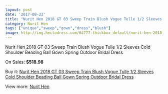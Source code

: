 ```yaml
---
layout: post
date: '2017-08-23'
title: "Nurit Hen 2018 GT 03 Sweep Train Blush Vogue Tulle 1/2 Sleeves Cold Shoulder Beading Ball Gown Spring Outdoor Bridal Dress"
category: Nurit Hen
tags: ["unique","sweep","gown","dress","blush"]
image: http://img.hectodress.com/64777-thickbox_default/nurit-hen-2018-gt-03-sweep-train-blush-vogue-tulle-1-2-sleeves-cold-shoulder-beading-ball-gown-spring-outdoor-bridal-dress.jpg
---
```

Nurit Hen 2018 GT 03 Sweep Train Blush Vogue Tulle 1/2 Sleeves Cold Shoulder Beading Ball Gown Spring Outdoor Bridal Dress

On Sales: **$518.98**
<a href="https://www.hectodress.com/nurit-hen/20963-nurit-hen-2018-gt-03-sweep-train-blush-vogue-tulle-1-2-sleeves-cold-shoulder-beading-ball-gown-spring-outdoor-bridal-dress.html"><amp-img layout="responsive" width="600" height="600" src="//img.hectodress.com/64777-thickbox_default/nurit-hen-2018-gt-03-sweep-train-blush-vogue-tulle-1-2-sleeves-cold-shoulder-beading-ball-gown-spring-outdoor-bridal-dress.jpg" alt="Nurit Hen 2018 GT 03 Sweep Train Blush Vogue Tulle 1/2 Sleeves Cold Shoulder Beading Ball Gown Spring Outdoor Bridal Dress 0" /></a>
<a href="https://www.hectodress.com/nurit-hen/20963-nurit-hen-2018-gt-03-sweep-train-blush-vogue-tulle-1-2-sleeves-cold-shoulder-beading-ball-gown-spring-outdoor-bridal-dress.html"><amp-img layout="responsive" width="600" height="600" src="//img.hectodress.com/64783-thickbox_default/nurit-hen-2018-gt-03-sweep-train-blush-vogue-tulle-1-2-sleeves-cold-shoulder-beading-ball-gown-spring-outdoor-bridal-dress.jpg" alt="Nurit Hen 2018 GT 03 Sweep Train Blush Vogue Tulle 1/2 Sleeves Cold Shoulder Beading Ball Gown Spring Outdoor Bridal Dress 1" /></a>
<a href="https://www.hectodress.com/nurit-hen/20963-nurit-hen-2018-gt-03-sweep-train-blush-vogue-tulle-1-2-sleeves-cold-shoulder-beading-ball-gown-spring-outdoor-bridal-dress.html"><amp-img layout="responsive" width="600" height="600" src="//img.hectodress.com/64782-thickbox_default/nurit-hen-2018-gt-03-sweep-train-blush-vogue-tulle-1-2-sleeves-cold-shoulder-beading-ball-gown-spring-outdoor-bridal-dress.jpg" alt="Nurit Hen 2018 GT 03 Sweep Train Blush Vogue Tulle 1/2 Sleeves Cold Shoulder Beading Ball Gown Spring Outdoor Bridal Dress 2" /></a>
<a href="https://www.hectodress.com/nurit-hen/20963-nurit-hen-2018-gt-03-sweep-train-blush-vogue-tulle-1-2-sleeves-cold-shoulder-beading-ball-gown-spring-outdoor-bridal-dress.html"><amp-img layout="responsive" width="600" height="600" src="//img.hectodress.com/64781-thickbox_default/nurit-hen-2018-gt-03-sweep-train-blush-vogue-tulle-1-2-sleeves-cold-shoulder-beading-ball-gown-spring-outdoor-bridal-dress.jpg" alt="Nurit Hen 2018 GT 03 Sweep Train Blush Vogue Tulle 1/2 Sleeves Cold Shoulder Beading Ball Gown Spring Outdoor Bridal Dress 3" /></a>
<a href="https://www.hectodress.com/nurit-hen/20963-nurit-hen-2018-gt-03-sweep-train-blush-vogue-tulle-1-2-sleeves-cold-shoulder-beading-ball-gown-spring-outdoor-bridal-dress.html"><amp-img layout="responsive" width="600" height="600" src="//img.hectodress.com/64780-thickbox_default/nurit-hen-2018-gt-03-sweep-train-blush-vogue-tulle-1-2-sleeves-cold-shoulder-beading-ball-gown-spring-outdoor-bridal-dress.jpg" alt="Nurit Hen 2018 GT 03 Sweep Train Blush Vogue Tulle 1/2 Sleeves Cold Shoulder Beading Ball Gown Spring Outdoor Bridal Dress 4" /></a>
<a href="https://www.hectodress.com/nurit-hen/20963-nurit-hen-2018-gt-03-sweep-train-blush-vogue-tulle-1-2-sleeves-cold-shoulder-beading-ball-gown-spring-outdoor-bridal-dress.html"><amp-img layout="responsive" width="600" height="600" src="//img.hectodress.com/64779-thickbox_default/nurit-hen-2018-gt-03-sweep-train-blush-vogue-tulle-1-2-sleeves-cold-shoulder-beading-ball-gown-spring-outdoor-bridal-dress.jpg" alt="Nurit Hen 2018 GT 03 Sweep Train Blush Vogue Tulle 1/2 Sleeves Cold Shoulder Beading Ball Gown Spring Outdoor Bridal Dress 5" /></a>
<a href="https://www.hectodress.com/nurit-hen/20963-nurit-hen-2018-gt-03-sweep-train-blush-vogue-tulle-1-2-sleeves-cold-shoulder-beading-ball-gown-spring-outdoor-bridal-dress.html"><amp-img layout="responsive" width="600" height="600" src="//img.hectodress.com/64778-thickbox_default/nurit-hen-2018-gt-03-sweep-train-blush-vogue-tulle-1-2-sleeves-cold-shoulder-beading-ball-gown-spring-outdoor-bridal-dress.jpg" alt="Nurit Hen 2018 GT 03 Sweep Train Blush Vogue Tulle 1/2 Sleeves Cold Shoulder Beading Ball Gown Spring Outdoor Bridal Dress 6" /></a>

Buy it: [Nurit Hen 2018 GT 03 Sweep Train Blush Vogue Tulle 1/2 Sleeves Cold Shoulder Beading Ball Gown Spring Outdoor Bridal Dress](https://www.hectodress.com/nurit-hen/20963-nurit-hen-2018-gt-03-sweep-train-blush-vogue-tulle-1-2-sleeves-cold-shoulder-beading-ball-gown-spring-outdoor-bridal-dress.html "Nurit Hen 2018 GT 03 Sweep Train Blush Vogue Tulle 1/2 Sleeves Cold Shoulder Beading Ball Gown Spring Outdoor Bridal Dress")

View more: [Nurit Hen](https://www.hectodress.com/385-nurit-hen "Nurit Hen")